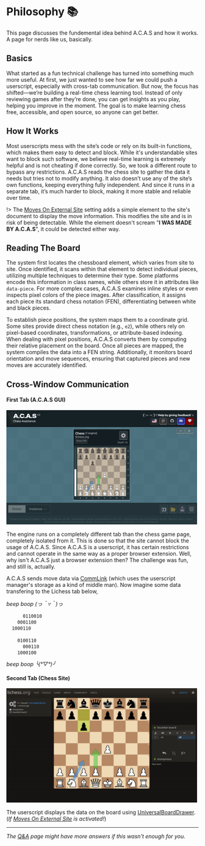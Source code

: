 # Philosophy 📚

This page discusses the fundemental idea behind A.C.A.S and how it works. A page for nerds like us, basically.

## Basics

What started as a fun technical challenge has turned into something much more useful. At first, we just wanted to see how far we could push a userscript, especially with cross-tab communication. But now, the focus has shifted—we’re building a real-time chess learning tool. Instead of only reviewing games after they’re done, you can get insights as you play, helping you improve in the moment. The goal is to make learning chess free, accessible, and open source, so anyone can get better.

## How It Works

Most userscripts mess with the site’s code or rely on its built-in functions, which makes them easy to detect and block. While it's understandable sites want to block such software, we believe real-time learning is extremely helpful and is not cheating if done correctly. So, we took a different route to bypass any restrictions. A.C.A.S reads the chess site to gather the data it needs but tries not to modify anything. It also doesn’t use any of the site’s own functions, keeping everything fully independent. And since it runs in a separate tab, it’s much harder to block, making it more stable and reliable over time.

!> The <a target="_about" href="app?shl=displayMovesOnExternalSite">Moves On External Site</a> setting adds a simple element to the site's document to display the move information. This modifies the site and is in risk of being detectable. While the element doesn't scream "**I WAS MADE BY A.C.A.S**", it could be detected either way.

<div class="gas" data-r></div>

## Reading The Board

The system first locates the chessboard element, which varies from site to site. Once identified, it scans within that element to detect individual pieces, utilizing multiple techniques to determine their type. Some platforms encode this information in class names, while others store it in attributes like `data-piece`. For more complex cases, A.C.A.S examines inline styles or even inspects pixel colors of the piece images. After classification, it assigns each piece its standard chess notation (FEN), differentiating between white and black pieces.

To establish piece positions, the system maps them to a coordinate grid. Some sites provide direct chess notation (e.g., `e2`), while others rely on pixel-based coordinates, transformations, or attribute-based indexing. When dealing with pixel positions, A.C.A.S converts them by computing their relative placement on the board. Once all pieces are mapped, the system compiles the data into a FEN string. Additionally, it monitors board orientation and move sequences, ensuring that captured pieces and new moves are accurately identified.

## Cross-Window Communication

#### First Tab (A.C.A.S GUI)
![A.C.A.S Tab](../assets/images/example.png)

The engine runs on a completely different tab than the chess game page, completely isolated from it. This is done so that the site cannot block the usage of A.C.A.S. Since A.C.A.S is a userscript, it has certain restrictions and cannot operate in the same way as a proper browser extension. Well, why isn't A.C.A.S just a browser extension then? The challenge was fun, and still is, actually.

A.C.A.S sends move data via [CommLink](https://github.com/AugmentedWeb/CommLink) (which uses the userscript manager's storage as a kind of middle man). Now imagine some data transfering to the Lichess tab below,

*beep boop (っ＾▿＾)っ*

```
      0110010  
    0001100  
  1000110  

    0100110  
      000110  
    1000100  

```

*beep boop ╰(°▽°)╯*

#### Second Tab (Chess Site)
![External Tab](../assets/images/example2.png)

The userscript displays the data on the board using [UniversalBoardDrawer](https://github.com/Hakorr/UniversalBoardDrawer). (*If <a target="_about" href="app?shl=displayMovesOnExternalSite">Moves On External Site</a> is activated!*)

---

*The [Q&A](docs/qa) page might have more answers if this wasn't enough for you.*